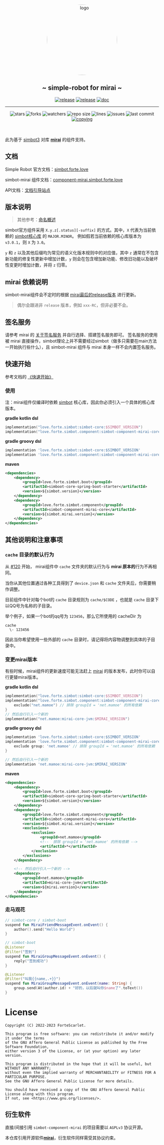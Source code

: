 <div align="center">
<img src=".simbot/icon.png" alt="logo" style="width:230px; height:230px; border-radius:50%; " />
<h2>
    ~ simple-robot for mirai ~ 
</h2>
<a href="https://github.com/simple-robot/simbot-component-mirai/releases/latest"><img alt="release" src="https://img.shields.io/github/v/release/simple-robot/simbot-component-mirai" /></a>
<a href="https://repo1.maven.org/maven2/love/forte/simbot/component/simbot-component-mirai-core/" target="_blank">
  <img alt="release" src="https://img.shields.io/maven-central/v/love.forte.simbot.component/simbot-component-mirai-core" /></a>
<a href="https://www.yuque.com/simpler-robot/simpler-robot-doc" target="_blank">
  <img alt="doc" src="https://img.shields.io/badge/doc-yuque-brightgreen" /></a>
   <hr>
   <img alt="stars" src="https://img.shields.io/github/stars/simple-robot/simbot-component-mirai" />
   <img alt="forks" src="https://img.shields.io/github/forks/simple-robot/simbot-component-mirai" />
   <img alt="watchers" src="https://img.shields.io/github/watchers/simple-robot/simbot-component-mirai" />
   <img alt="repo size" src="https://img.shields.io/github/repo-size/simple-robot/simbot-component-mirai" />
   <img alt="lines" src="https://img.shields.io/tokei/lines/github/simple-robot/simbot-component-mirai" />
   <img alt="issues" src="https://img.shields.io/github/issues-closed/simple-robot/simbot-component-mirai?color=green" />
   <img alt="last commit" src="https://img.shields.io/github/last-commit/simple-robot/simbot-component-mirai" />
   <a href="./COPYING"><img alt="copying" src="https://img.shields.io/github/license/simple-robot/simbot-component-mirai" /></a>

</div>

<br>
<br>

此为基于 [simbot3](https://github.com/simple-robot/simpler-robot) 对库 [**mirai**](https://github.com/mamoe/mirai) 的组件支持。


## 文档

Simple Robot 官方文档：[simbot.forte.love](https://simbot.forte.love)

simbot-mirai 组件文档：[component-mirai.simbot.forte.love](https://component-mirai.simbot.forte.love)

API文档：[文档引导站点](https://docs.simbot.forte.love)


## 版本说明

> 其他参考：[命名概述](https://simbot.forte.love/docs/overviews/naming-overview/)

simbot官方组件采用 `X.y.z[.status][-suffix]` 的方式。其中，`X` 代表为当前依赖的 [simbot核心库](https://github.com/simple-robot/simpler-robot) 的 `MAJOR.MINOR`。
例如假若当前依赖的核心库版本为 `v3.0.1`，则 `X` 为 `3.0`。

`y` 和 `z` 以及其他后缀均为常见的语义化版本规则中的对应值，其中 `z` 通常在不包含新功能的修复性更新中增加计数，`y` 则会在包含增加新功能、修改旧功能以及破坏性变更时增加计数，并将 `z` 归零。



## mirai 依赖说明

simbot-mirai组件会不定时的根据 [mirai最后的release版本](https://github.com/mamoe/mirai/releases/latest) 进行更新。

> 偶尔会跟进非 `release` 版本，例如 `xxx-RC`，但非必要不会。

## 签名服务

请参考 mirai 的 [关于签名服务](https://mirai.mamoe.net/topic/2373/%E5%85%B3%E4%BA%8E%E7%AD%BE%E5%90%8D%E6%9C%8D%E5%8A%A1/2?lang=zh-CN) 并自行选择、搭建签名服务即可。
签名服务的使用被 mirai 直接操作，simbot理论上并不需要经过simbot（做多只需要在main方法一开始执行些什么），且 simbot-mirai 组件与 mirai 本身一样不会内置签名服务。



## 快速开始

参考文档的 [《快速开始》](https://www.yuque.com/simpler-robot/simpler-robot-doc/fvdmq1)

### 使用

注：mirai组件仅编译时依赖 [simbot](https://github.com/simple-robot/simpler-robot) 核心库，因此你必须引入一个具体的核心库版本。

**gradle kotlin dsl**

```kotlin
implementation("love.forte.simbot:simbot-core:$SIMBOT_VERSION")
implementation("love.forte.simbot.component:simbot-component-mirai-core:$COMPONENT_VERSION")
```
**gradle groovy dsl**

```gradle
implementation 'love.forte.simbot:simbot-core:$SIMBOT_VERSION'
implementation 'love.forte.simbot.component:simbot-component-mirai-core:$COMPONENT_VERSION'
```

**maven**

```xml
<dependencies>
    <dependency>
        <groupId>love.forte.simbot.boot</groupId>
        <artifactId>simboot-core-spring-boot-starter</artifactId>
        <version>${simbot.version}</version>
    </dependency>
    <dependency>
        <groupId>love.forte.simbot.component</groupId>
        <artifactId>simbot-component-mirai-core</artifactId>
        <version>${simbot.mirai.version}</version>
    </dependency>
</dependencies>
```

## 其他说明和注意事项

### `cache` 目录的默认行为

从 [#120](https://github.com/simple-robot/simbot-component-mirai/pull/120) 开始，
mirai组件中 `cache` 文件夹的默认行为与 **mirai 原本的**行为不再相同。

当你从其他位置通过各种工具得到了 `device.json` 和 `cache` 文件夹后，你需要稍作调整。

目前组件中针对每个bot的 `cache` 目录规则为 `cache/$CODE` ，也就是 `cache` 
目录下以QQ号为名称的子目录。

举个例子，如果一个bot的qq号为 `123456`，那么它所使用的 cacheDir 为 

```
cache
  \- 123456
```

因此当你希望使用一些外部的 `cache` 目录时，请记得将内容物调整到具体的子目录中。

### 变更mirai版本

有些时候，mirai组件的更新速度可能无法赶上 [mirai](https://github.com/mamoe/mirai) 的版本发布，此时你可以自行更替mirai版本。

**gradle kotlin dsl**

```kotlin
implementation("love.forte.simbot:simbot-core:$SIMBOT_VERSION")
implementation("love.forte.simbot.component:simbot-component-mirai-core:$COMPONENT_VERSION") {
    exclude("net.mamoe") // 排除 groupId = 'net.mamoe' 的所有依赖
}
// 然后自行引入一个新的
implementation("net.mamoe:mirai-core-jvm:$MIRAI_VERSION")
```
**gradle groovy dsl**

```gradle
implementation 'love.forte.simbot:simbot-core:$SIMBOT_VERSION'
implementation 'love.forte.simbot.component:simbot-component-mirai-core:$COMPONENT_VERSION' {
    exclude group: 'net.mamoe' // 排除 groupId = 'net.mamoe' 的所有依赖
}

// 然后自行引入一个新的
implementation 'net.mamoe:mirai-core-jvm:$MIRAI_VERSION'
```

**maven**
```xml
<dependencies>
    <dependency>
        <groupId>love.forte.simbot.boot</groupId>
        <artifactId>simboot-core-spring-boot-starter</artifactId>
        <version>${simbot.version}</version>
    </dependency>
    <dependency>
        <groupId>love.forte.simbot.component</groupId>
        <artifactId>simbot-component-mirai-core</artifactId>
        <version>${simbot.mirai.version}</version>
        <exclusions>
            <exclusion>
                <groupId>net.mamoe</groupId>
                <!--  排除 groupId = 'net.mamoe' 的所有依赖 -->
                <artifactId>*</artifactId>
            </exclusion>
        </exclusions>
    </dependency>

    <!-- 然后自行引入一个新的 -->
    <dependency>
        <groupId>net.mamoe</groupId>
        <artifactId>mirai-core-jvm</artifactId>
        <version>${mirai.version}</version>
    </dependency>
</dependencies>
```


### 走马观花

```kotlin
// simbot-core / simbot-boot
suspend fun MiraiFriendMessageEvent.onEvent() {
    author().send("Hello World")
}
```


```kotlin
// simbot-boot
@Listener
@Filter("签到")
suspend fun MiraiGroupMessageEvent.onEvent() {
    reply("签到成功")
}
```

```kotlin
@Listener
@Filter("叫我{{name,.+}}")
suspend fun MiraiGroupMessageEvent.onEvent(name: String) {
    group.send(At(author.id) + "好的，以后就叫你$name了".toText())
}
```

# License

```
Copyright (C) 2022-2023 ForteScarlet.

This program is free software: you can redistribute it and/or modify it under the terms 
of the GNU Affero General Public License as published by the Free Software Foundation, 
either version 3 of the License, or (at your option) any later version.

This program is distributed in the hope that it will be useful, but WITHOUT ANY WARRANTY; 
without even the implied warranty of MERCHANTABILITY or FITNESS FOR A PARTICULAR PURPOSE. 
See the GNU Affero General Public License for more details.

You should have received a copy of the GNU Affero General Public License along with this program. 
If not, see <https://www.gnu.org/licenses/>.
```


## 衍生软件

直接/间接引用 `simbot-component-mirai` 的项目需要以 `AGPLv3` 协议开源。

本仓库引用开源软件[**mirai**](https://github.com/mamoe/mirai)，衍生软件同样需受其协议约束。
